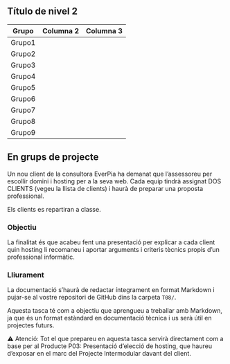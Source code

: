 ## Título de nivel 2

| Grupo   | Columna 2 | Columna 3 |
|---------|-----------|-----------|
| Grupo1  |           |           |
| Grupo2  |           |           |
| Grupo3  |           |           |
| Grupo4  |           |           |
| Grupo5  |           |           |
| Grupo6  |           |           |
| Grupo7  |           |           |
| Grupo8  |           |           |
| Grupo9  |           |           |



## En grups de projecte

Un nou client de la consultora EverPia ha demanat que l’assessoreu per escollir domini i hosting per a la seva web. Cada equip tindrà assignat DOS CLIENTS (vegeu la llista de clients) i haurà de preparar una proposta professional.

Els clients es repartiran a classe.

### Objectiu

La finalitat és que acabeu fent una presentació per explicar a cada client quin hosting li recomaneu i aportar arguments i criteris tècnics propis d’un professional informàtic.

### Lliurament

La documentació s’haurà de redactar íntegrament en format Markdown i pujar-se al vostre repositori de GitHub dins la carpeta `T08/`.

Aquesta tasca té com a objectiu que aprengueu a treballar amb Markdown, ja que és un format estàndard en documentació tècnica i us serà útil en projectes futurs.

⚠️ Atenció: Tot el que prepareu en aquesta tasca servirà directament com a base per al Producte P03: Presentació d’elecció de hosting, que haureu d’exposar en el marc del Projecte Intermodular davant del client.

